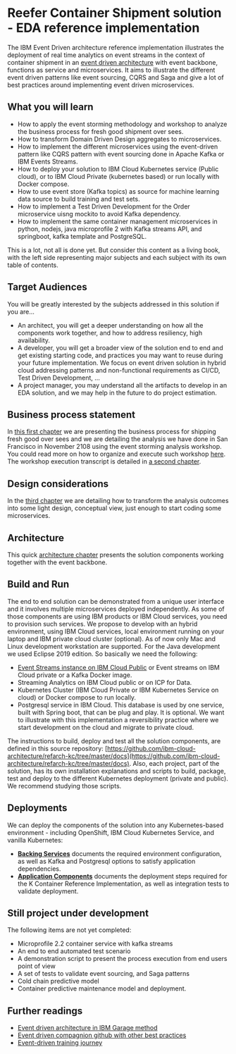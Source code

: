 # Reefer Container Shipment solution - EDA reference implementation

The IBM Event Driven architecture reference implementation illustrates the deployment of real time analytics on event streams in the context of container shipment in an [event driven architecture](https://ibm-cloud-architecture.github.io/refarch-eda/) with event backbone, functions as service and microservices. It aims to illustrate the different event driven patterns like event sourcing, CQRS and Saga and give a lot of best practices around implementing event driven microservices.

## What you will learn

* How to apply the event storming methodology and workshop to analyze the business process for fresh good shipment over sees.
* How to transform Domain Driven Design aggregates to microservices.
* How to implement the different microservices using the event-driven pattern like CQRS pattern with event sourcing done in Apache Kafka or IBM Events Streams.
* How to deploy your solution to IBM Cloud Kubernetes service (Public cloud), or to IBM Cloud Private (kubernetes based) or run locally with Docker compose.
* How to use event store (Kafka topics) as source for machine learning data source to build training and test sets.
* How to implement a Test Driven Development for the Order microservice uisng mockito to avoid Kafka dependency.
* How to implement the same container management microservices in python, nodejs, java microprofile 2 with Kafka streams API, and springboot, kafka template and PostgreSQL.

This is a lot, not all is done yet. But consider this content as a living book, with the left side representing major subjects and each subject with its own table of contents.

## Target Audiences

You will be greatly interested by the subjects addressed in this solution if you are...

* An architect, you will get a deeper understanding on how all the components work together, and how to address resiliency, high availability.
* A developer, you will get a broader view of the solution end to end and get existing starting code, and practices you may want to reuse during your future implementation. We focus on event driven solution in hybrid cloud addressing patterns and non-functional requirements as CI/CD, Test Driven Development, ...
* A project manager, you may understand all the artifacts to develop in an EDA solution, and we may help in the future to do project estimation.

## Business process statement

In [this first chapter](introduction.md) we are presenting the business process for shipping fresh good over sees and we are detailing the analysis we have done in San Francisco in November 2108 using the event storming analysis workshop. You could read more on how to organize and execute such workshop [here](https://ibm-cloud-architecture.github.io/refarch-eda/methodology/readme/). The workshop execution transcript is detailed in [a second chapter](analysis/readme.md).

## Design considerations

In the [third chapter](design/readme.md) we are detailing how to transform the analysis outcomes into some light design, conceptual view, just enough to start coding some microservices.

## Architecture

This quick [architecture chapter](design/architecture.md) presents the solution components working together with the event backbone.

## Build and Run

The end to end solution can be demonstrated from a unique user interface and it involves multiple microservices deployed independently. As some of those components are using IBM products or IBM Cloud services, you need to provision such services. We propose to develop with an hybrid environment, using IBM Cloud services, local environment running on your laptop and IBM private cloud cluster (optional). As of now only Mac and Linux development workstation are supported. For the Java development we used Eclipse 2019 edition. So basically we need the following:

* [Event Streams instance on IBM Cloud Public](https://ibm-cloud-architecture.github.io/refarch-eda/deployments/eventstreams) or Event streams on IBM Cloud private or a Kafka Docker image.
* Streaming Analytics on IBM Cloud public or on ICP for Data.
* Kubernetes Cluster (IBM Cloud Private or IBM Kubernetes Service on cloud) or Docker compose to run locally.
* Postgresql service in IBM Cloud. This database is used by one service, built with Spring boot, that can be plug and play. It is optional. We want to illustrate with this implementation a reversibility practice where we start development on the cloud and migrate to private cloud.

The instructions to build, deploy and test all the solution components, are defined in this source repository: [https://github.com/ibm-cloud-architecture/refarch-kc/tree/master/docs](https://github.com/ibm-cloud-architecture/refarch-kc/tree/master/docs). Also, each project, part of the solution, has its own installation explanations and scripts to build, package, test and deploy to the different Kubernetes deployment (private and public). We recommend studying those scripts.

## Deployments

We can deploy the components of the solution into any Kubernetes-based environment - including OpenShift, IBM Cloud Kubernetes Service, and vanilla Kubernetes:

* **[Backing Services](deployments/backing-services.md)** documents the required environment configuration, as well as Kafka and Postgresql options to satisfy application dependencies.
* **[Application Components](deployments/application-components.md)** documents the deployment steps required for the K Container Reference Implementation, as well as integration tests to validate deployment.

## Still project under development

The following items are not yet completed:

* Microprofile 2.2 container service with kafka streams
* An end to end automated test scenario
* A demonstration script to present the process execution from end users point of view
* A set of tests to validate event sourcing, and Saga patterns
* Cold chain predictive model
* Container predictive maintenance model and deployment.

## Further readings

* [Event driven architecture in IBM Garage method](https://www.ibm.com/cloud/garage/architectures/eventDrivenArchitecture)
* [Event driven compagnion github with other best practices](https://ibm-cloud-architecture.github.io/refarch-eda/)
* [Event-driven training journey](https://ibm-cloud-architecture.github.io/refarch-eda/eda-skill-journey/)
